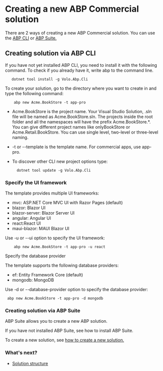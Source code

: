 <style>
  @import url('https://fonts.googleapis.com/css2?family=Lexend:wght@100;300;400;500;600;700;800;900&family=Poppins:wght@100;200;300;400;500;600;700;800;900&display=swap');
</style>
Creating a new ABP Commercial solution
======================================

There are 2 ways of creating a new ABP Commercial solution. You can use the [ABP CLI](https://docs.abp.io/en/abp/latest/CLI) or [ABP Suite.](https://docs.abp.io/en/commercial/7.2/abp-suite/add-solution)

Creating solution via ABP CLI
-----------------------------

If you have not yet installed ABP CLI, you need to install it with the following command. To check if you already have it, write abp to the command line.

```shell
   dotnet tool install -g Volo.Abp.Cli
```

To create your solution, go to the directory where you want to create in and type the following command:

```shell
    abp new Acme.BookStore -t app-pro
```

* Acme.BookStore is the project name. Your Visual Studio Solution, .sln file will be named as Acme.BookStore.sln. The projects inside the root folder and all the namespaces will have the prefix Acme.BookStore.\*. You can give different project names like onlyBookStore or Acme.Retail.BookStore. You can use single level, two-level or three-level naming.
* \-t or \--template is the template name. For commercial apps, use app-pro.
* To discover other CLI new project options type:

  ```shell
    dotnet tool update -g Volo.Abp.Cli
  ```

### Specify the UI framework

The template provides multiple UI frameworks:

* mvc: ASP.NET Core MVC UI with Razor Pages (default)
* blazor: Blazor UI
* blazor-server: Blazor Server UI
* angular: Angular UI
* react:React UI
* maui-blazor: MAUI Blazor UI

Use \-u or \--ui option to specify the UI framework:

```shell
    abp new Acme.BookStore -t app-pro -u react
```

Specify the database provider

The template supports the following database providers:

* ef: Entity Framework Core (default)
* mongodb: MongoDB

Use \-d or \--database-provider option to specify the database provider:

```shell
 abp new Acme.BookStore -t app-pro -d mongodb
```

### Creating solution via ABP Suite

ABP Suite allows you to create a new ABP solution.

If you have not installed ABP Suite, see how to install ABP Suite.

To create a new solution, see [how to create a new solution.](https://docs.abp.io/en/commercial/7.2/abp-suite/create-solution)

### What's next?

* [Solution structure](Solution-Structure.md)
